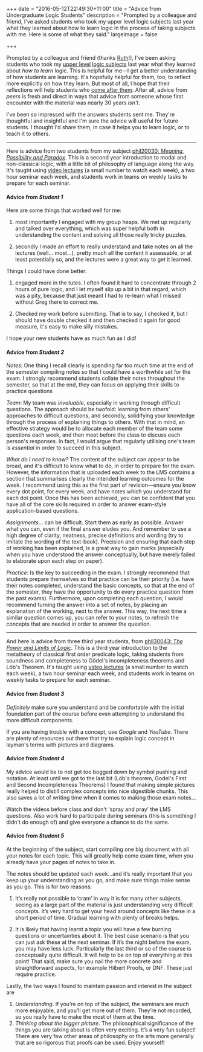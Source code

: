 +++
date = "2016-05-12T22:49:30+11:00"
title = "Advice from Undergraduate Logic Students"
description = "Prompted by a colleague and friend, I've asked students who took my upper level logic subjects last year what they learned about how to learn logic in the process of taking subjects with me. Here is some of what they said."
largeimage = false

+++


Prompted by a colleague and friend (thanks [Ruth](https://unimelb.academia.edu/RuthBoeker)!), I've been asking students who took my [upper level](https://consequently.org/class/2015/PHIL20030/) [logic subjects](https://consequently.org/class/2015/PHIL30043/) last year what they learned about *how to learn* logic. This is helpful for me&mdash;I get a better understanding of how students are learning. It's hopefully helpful for them, too, to reflect more explicitly on how they learn. But most of all, I hope that their reflections will help students who [come after them](https://consequently.org/class/).  After all, advice from *peers* is fresh and direct in ways that advice from someone whose first encounter with the material was nearly 30 years *isn't*.

I've been *so* impressed with the answers students sent me. They're thoughtful and insightful and I'm sure the advice will useful for future students. I thought I'd share them, in case it helps you to learn logic, or to teach it to others.

---

Here is advice from two students from my subject [<span class="caps">phil20030</span>: *Meaning, Possibility and Paradox*](https://consequently.org/class/2016/PHIL20030/). This is a second year introduction to modal and non-classical logic, with a little bit of philosophy of language along the way. It's taught using [video lectures](https://vimeo.com/album/2470375) (a small number to watch each week), a two hour seminar each week, and students work in teams on weekly tasks to prepare for each seminar. 

#### Advice from *Student 1*

Here are some things that worked well for me:

1. most importantly I engaged with my group heaps. We met up regularly and talked over everything, which was super helpful both in understanding the content and solving all those really tricky puzzles.

2. secondly I made an effort to really understand and take notes on all the lectures (well&hellip; most&hellip;), pretty much all the content it assessable, or at least potentially so, and the lectures were a great way to get it learned. 

Things I could have done better:

1. engaged more in the tutes. I often found it hard to concentrate through 2 hours of pure logic, and I let myself slip up a bit in that regard, which was a pity, because that just meant I had to re-learn what I missed without Greg there to correct me.

2. Checked my work before submitting. That is to say, I checked it, but I should have double checked it and then checked it again for good measure, it's easy to make silly mistakes. 

I hope your new students have as much fun as I did!

#### Advice from *Student 2*

*Notes*: One thing I recall clearly is spending far too much time at the end of the semester compiling notes so that I could have a worthwhile set for the exam. I strongly recommend students collate their notes throughout the semester, so that at the end, they can focus on applying their skills to practice questions

*Team*: My team was *invaluable*, especially in working through difficult questions. The approach should be twofold: learning from others' approaches to difficult questions, and secondly, solidifying your knowledge through the process of explaining things to others. With that in mind, an effective strategy would be to allocate each member of the team some questions each week, and then meet before the class to discuss each person's responses. In fact, I would argue that regularly utilising one's team is *essential* in order to succeed in this subject.

*What do I need to know?* The content of the subject can appear to be broad, and it's difficult to know what to do, in order to prepare for the exam. However, the information that is uploaded each week to the LMS contains a section that summarises clearly the intended learning outcomes for the week. I recommend using this as the first part of revision&mdash;ensure you know every dot point, for every week, and have notes which you understand for each dot point. Once this has been achieved, you can be confident that you have all of the core skills required in order to answer exam-style application-based questions.

*Assignments*&hellip; can be difficult. Start them as early as possible. Answer what you can, even if the final answer eludes you. And remember to use a high degree of clarity, neatness, precise definitions and wording (try to imitate the wording of the text-book). Precision and ensuring that each step of working has been explained, is a great way to gain marks (especially when you have understood the answer conceptually, but have merely failed to elaborate upon each step on paper).

*Practice*: Is the key to succeeding in the exam. I strongly recommend that students prepare themselves so that practice can be their priority (i.e. have their notes completed, understand the basic concepts, so that at the end of the semester, they have the opportunity to do every practice question from the past exams). Furthermore, upon completing each question, I would recommend turning the answer into a set of notes, by placing an explanation of the working, next to the answer. This way, the next time a similar question comes up, you can refer to your notes, to refresh the concepts that are needed in order to answer the question.

---


And here is advice from three third year students, from [<span class="caps">phil30043</span>: *The Power and Limits of Logic*](https://consequently.org/class/2015/PHIL30043/). This is a third year introduction to the metatheory of classical first order predicate logic, taking students from soundness and completeness to G&ouml;del's incompleteness theorems and L&ouml;b's Theorem. It's taught using [video lectures](https://vimeo.com/album/2262409) (a small number to watch each week), a two hour seminar each week, and students work in teams on weekly tasks to prepare for each seminar. 

#### Advice from *Student 3*

*Definitely* make sure you understand and be comfortable with the initial foundation part of the course before even attempting to understand the more difficult components.

If you are having trouble with a concept, use *Google* and *YouTube*. There are plenty of resources out there that try to explain logic concept in layman's terms with pictures and diagrams.

#### Advice from *Student 4*

My advice would be to not get too bogged down by symbol pushing and notation. At least until we got to the last bit (Löb's theorem, Godel's First and Second Incompleteness Theorems) I found that making simple pictures really helped to distill complex concepts into nice digestible chunks. This also saves a lot of writing time when it comes to making those exam notes&hellip;

Watch the videos before class and don't 'spray and pray' the LMS questions. Also work hard to participate during seminars (this is something I didn't do enough of) and give everyone a chance to do the same.

#### Advice from *Student 5*

At the beginning of the subject, start compiling one big document with all your notes for each topic. This will greatly help come exam time, when you already have your pages of notes to take in.

The notes should be updated each week&hellip;and it’s really important that you keep up your understanding as you go, and make sure things make sense as you go. This is for two reasons:

1. It’s really not possible to ‘cram’ in way it is for many other subjects, seeing as a large part of the material is just understanding very difficult concepts. It’s very hard to get your head around concepts like these in a short period of time. Gradual learning with plenty of breaks helps.

2. It is likely that having learnt a topic you will have a few burning questions or uncertainties about it. The best case scenario is that you can just ask these at the next seminar. If it’s the night before the exam, you may have less luck. Particularly the last third or so of the course is conceptually quite difficult. It will help to be on top of everything at this point! That said, make sure you nail the more concrete and straightforward aspects, for example Hilbert Proofs, or DNF. These just require practice.

Lastly, the two ways I found to maintain passion and interest in the subject are

1. *Understanding*. If you’re on top of the subject, the seminars are much more enjoyable, and you’ll get more out of them. They’re not recorded, so you really have to make the most of them at the time.
2. *Thinking about the bigger picture*. The philosophical significance of the things you are talking about is often very exciting. It’s a very fun subject! There are very few other areas of philosophy or the arts more generally that are so rigorous that proofs can be used. Enjoy yourself!





